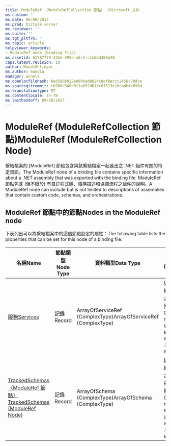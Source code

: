 ```yaml
---
title: ModuleRef （ModuleRefCollection 節點） |Microsoft 文件
ms.custom: ''
ms.date: 06/08/2017
ms.prod: biztalk-server
ms.reviewer: ''
ms.suite: ''
ms.tgt_pltfrm: ''
ms.topic: article
helpviewer_keywords:
- ModuleRef node [binding file]
ms.assetid: 61787779-33bd-499a-a5c1-c1e0bd306b48
caps.latest.revision: 10
author: MandiOhlinger
ms.author: mandia
manager: anneta
ms.openlocfilehash: 8ed580b022e9896ade824c8cf8eccc2458c7ddce
ms.sourcegitcommit: cb908c540d8f1a692d01dc8f313e16cb4b4e696d
ms.translationtype: MT
ms.contentlocale: zh-TW
ms.lasthandoff: 09/20/2017
---
```

# <a name="moduleref-modulerefcollection-node"></a><span data-ttu-id="b7898-102">ModuleRef (ModuleRefCollection 節點)</span><span class="sxs-lookup"><span data-stu-id="b7898-102">ModuleRef (ModuleRefCollection Node)</span></span>
<span data-ttu-id="b7898-103">繫結檔案的 [ModuleRef] 節點包含與該繫結檔案一起匯出之 .NET 組件有關的特定資訊。</span><span class="sxs-lookup"><span data-stu-id="b7898-103">The ModuleRef node of a binding file contains specific information about a .NET assembly that was exported with the binding file.</span></span> <span data-ttu-id="b7898-104">ModuleRef 節點包含 (但不限於) 有自訂程式碼、結構描述和協調流程之組件的說明。</span><span class="sxs-lookup"><span data-stu-id="b7898-104">A ModuleRef node can include but is not limited to descriptions of assemblies that contain custom code, schemas, and orchestrations.</span></span>  
  
## <a name="nodes-in-the-moduleref-node"></a><span data-ttu-id="b7898-105">ModuleRef 節點中的節點</span><span class="sxs-lookup"><span data-stu-id="b7898-105">Nodes in the ModuleRef node</span></span>  
 <span data-ttu-id="b7898-106">下表列出可以為繫結檔案中的這個節點設定的屬性：</span><span class="sxs-lookup"><span data-stu-id="b7898-106">The following table lists the properties that can be set for this node of a binding file:</span></span>  
  
|<span data-ttu-id="b7898-107">**名稱**</span><span class="sxs-lookup"><span data-stu-id="b7898-107">**Name**</span></span>|<span data-ttu-id="b7898-108">**節點類型**</span><span class="sxs-lookup"><span data-stu-id="b7898-108">**Node Type**</span></span>|<span data-ttu-id="b7898-109">**資料類型**</span><span class="sxs-lookup"><span data-stu-id="b7898-109">**Data Type**</span></span>|<span data-ttu-id="b7898-110">**說明**</span><span class="sxs-lookup"><span data-stu-id="b7898-110">**Description**</span></span>|<span data-ttu-id="b7898-111">**限制**</span><span class="sxs-lookup"><span data-stu-id="b7898-111">**Restrictions**</span></span>|<span data-ttu-id="b7898-112">**註解**</span><span class="sxs-lookup"><span data-stu-id="b7898-112">**Comments**</span></span>|  
|--------------|-------------------|-------------------|---------------------|----------------------|------------------|  
|[<span data-ttu-id="b7898-113">服務</span><span class="sxs-lookup"><span data-stu-id="b7898-113">Services</span></span>](../core/services-moduleref-node.md)|<span data-ttu-id="b7898-114">記錄</span><span class="sxs-lookup"><span data-stu-id="b7898-114">Record</span></span>|<span data-ttu-id="b7898-115">ArrayOfServiceRef (ComplexType)</span><span class="sxs-lookup"><span data-stu-id="b7898-115">ArrayOfServiceRef (ComplexType)</span></span>|<span data-ttu-id="b7898-116">與此 .NET 組件相關聯之服務的容器節點。</span><span class="sxs-lookup"><span data-stu-id="b7898-116">Container node for services associated with this .NET assembly.</span></span>|<span data-ttu-id="b7898-117">不需要</span><span class="sxs-lookup"><span data-stu-id="b7898-117">Not required</span></span>|<span data-ttu-id="b7898-118">預設值：無</span><span class="sxs-lookup"><span data-stu-id="b7898-118">Default value: none</span></span>|  
|[<span data-ttu-id="b7898-119">TrackedSchemas （ModuleRef 節點）</span><span class="sxs-lookup"><span data-stu-id="b7898-119">TrackedSchemas (ModuleRef Node)</span></span>](../core/trackedschemas-moduleref-node.md)|<span data-ttu-id="b7898-120">記錄</span><span class="sxs-lookup"><span data-stu-id="b7898-120">Record</span></span>|<span data-ttu-id="b7898-121">ArrayOfSchema (ComplexType)</span><span class="sxs-lookup"><span data-stu-id="b7898-121">ArrayOfSchema (ComplexType)</span></span>|<span data-ttu-id="b7898-122">與此 .NET 組件相關聯之結構描述的容器節點。</span><span class="sxs-lookup"><span data-stu-id="b7898-122">Container node for schemas associated with this .NET assembly</span></span>|<span data-ttu-id="b7898-123">不需要</span><span class="sxs-lookup"><span data-stu-id="b7898-123">Not required</span></span>|<span data-ttu-id="b7898-124">預設值：無</span><span class="sxs-lookup"><span data-stu-id="b7898-124">Default value: none</span></span>|
